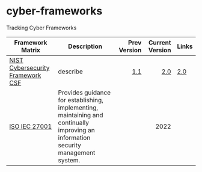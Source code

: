 # cyber-frameworks
Tracking Cyber Frameworks


| Framework Matrix | Description | Prev Version | Current Version | Links |
| -------------------------------- | ------------------------------- | -------------------: | --------------------: | ---------------------------- |
| [NIST Cybersecurity Framework CSF](https://www.nist.gov/cyberframework) | describe | [1.1](https://www.nist.gov/cyberframework/csf-11-archive) | [2.0](https://nvlpubs.nist.gov/nistpubs/CSWP/NIST.CSWP.29.pdf) | [2.0](https://nvlpubs.nist.gov/nistpubs/CSWP/NIST.CSWP.29.pdf) |
| [ISO IEC 27001](https://www.iso.org/standard/27001) | Provides guidance for establishing, implementing, maintaining and continually improving an information security management system. | | 2022 | |
